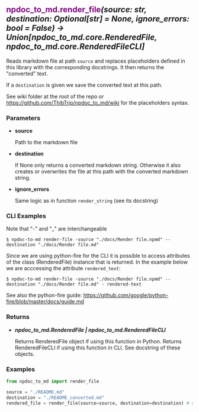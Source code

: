 ## <span style="color:purple">npdoc\_to\_md.render\_file</span>_(source: str, destination: Optional[str] = None, ignore\_errors: bool = False) -> Union[npdoc\_to\_md.core.RenderedFile, npdoc\_to\_md.core.RenderedFileCLI]_

Reads markdown file at path `source` and replaces placeholders defined in this library
with the corresponding docstrings. It then returns the "converted" text.

If a `destination` is given we save the converted text at this path.

See wiki folder at the root of the repo or https://github.com/ThibTrip/npdoc_to_md/wiki
for the placeholders syntax.

### Parameters

* **source**

  Path to the markdown file

* **destination**

  If None only returns a converted markdown string.
  Otherwise it also creates or overwrites the file
  at this path with the converted markdown string.

* **ignore\_errors**

  Same logic as in function `render_string` (see its docstring)

### CLI Examples

Note that "-" and "_" are interchangeable

```
$ npdoc-to-md render-file -source "./docs/Render file.npmd" --destination "./docs/Render file.md"
```

Since we are using python-fire for the CLI it is possible to access attributes
of the class (RenderedFile) instance that is returned. In the example below
we are acccessing the attribute `rendered_text`:

```
$ npdoc-to-md render-file -source "./docs/Render file.npmd" --destination "./docs/Render file.md" - rendered-text
```

See also the python-fire guide: https://github.com/google/python-fire/blob/master/docs/guide.md


### Returns

* **_npdoc_to_md.RenderedFile | npdoc_to_md.RenderedFileCLI_**

  Returns RenderedFile object if using this function in Python.
  Returns RenderedFileCLI if using this function in CLI.
  See docstring of these objects.

### Examples

```python
from npdoc_to_md import render_file

source = "./README.md"
destination = "./README_converted.md"
rendered_file = render_file(source=source, destination=destination) # doctest: +SKIP
```
